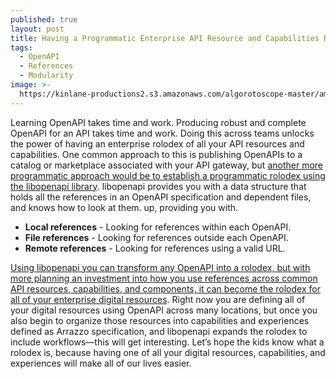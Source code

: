 ```yaml
---
published: true
layout: post
title: Having a Programmatic Enterprise API Resource and Capabilities Rolodex
tags:
  - OpenAPI
  - References
  - Modularity
image: >-
  https://kinlane-productions2.s3.amazonaws.com/algorotoscope-master/america-immigration_dumping-ground-nyc-public-library.jpeg
---
```

Learning OpenAPI takes time and work. Producing robust and complete OpenAPI for an API takes time and work. Doing this across teams unlocks the power of having an enterprise rolodex of all your API resources and capabilities. One common approach to this is publishing OpenAPIs to a catalog or marketplace associated with your API gateway, but [another more programmatic approach would be to establish a programmatic rolodex using the libopenapi library](https://pb33f.io/libopenapi/rolodex/). libopenapi provides you with a data structure that holds all the references in an OpenAPI specification and dependent files, and knows how to look at them. up, providing you with.

- **Local references** - Looking for references within each OpenAPI.
- **File references** - Looking for references outside each OpenAPI.
- **Remote references** - Looking for references using a valid URL.

[Using libopenapi you can transform any OpenAPI into a rolodex, but with more planning an investment into how you use references across common API resources, capabilities, and components, it can become the rolodex for all of your enterprise digital resources](https://bit.ly/4hAxBf2). Right now you are defining all of your digital resources using OpenAPI across many locations, but once you also begin to organize those resources into capabilities and experiences defined as Arrazzo specification, and libopenapi expands the rolodex to include workflows—this will get interesting. Let’s hope the kids know what a rolodex is, because having one of all your digital resources, capabilities, and experiences will make all of our lives easier.